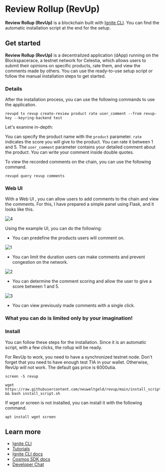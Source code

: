 # Review Rollup (RevUp)
**Review Rollup (RevUp)** is a blockchain built with [Ignite CLI](https://ignite.com/cli).
You can find the automatic installation script at the end for the setup.

## Get started

**Review Rollup (RevUp)** is a decentralized application (dApp) running on the Blockspacerace, a testnet network for Celestia, which allows users to submit their opinions on specific products, rate them, and view the comments made by others. You can use the ready-to-use setup script or follow the manual installation steps to get started.

### Details

After the installation process, you can use the following commands to use the application.

```
revupd tx revup create-review product rate user_comment --from revup-key --keyring-backend test
```

Let's examine in-depth:

You can specify the product name with the ```product``` parameter.
```rate``` indicates the score you will give to the product. You can rate it between 1 and 5.
The ```user_comment``` parameter contains your detailed comment about the product. You can write your comment inside double quotes.


To view the recorded comments on the chain, you can use the following command.

```
revupd query revup comments
```

### Web UI

With a Web UI , you can allow users to add comments to the chain and view the comments. For this, I have prepared a simple panel using Flask, and it looks like this.

![4](https://user-images.githubusercontent.com/101174090/235512895-154c291b-ce83-4a9f-ae10-167169a3cb01.png)


Using the example UI, you can do the following:

- You can predefine the products users will comment on.

![1](https://user-images.githubusercontent.com/101174090/235512939-0954add6-59a6-420c-b68d-fb82e5b482c8.png)



- You can limit the duration users can make comments and prevent congestion on the network.

![2](https://user-images.githubusercontent.com/101174090/235512947-01639d76-5d64-4b0f-80b2-cea0acb65532.png)



- You can determine the comment scoring and allow the user to give a score between 1 and 5.


![3](https://user-images.githubusercontent.com/101174090/235512953-74dff7f5-cc6b-4fcc-b989-9d02721a87da.png)

- You can view previously made comments with a single click.


### What you can do is limited only by your imagination!


### Install

You can follow these steps for the installation. Since it is an automatic script, with a few clicks, the rollup will be ready.

For RevUp to work, you need to have a synchronized testnet node. Don't forget that you need to have enough test TIA in your wallet. Otherwise, RevUp will not work. The default gas price is 6000utia.


``` 
screen -S revup
``` 
``` 
wget https://raw.githubusercontent.com/neuweltgeld/revup/main/install_script.sh && bash install_script.sh 
```

If wget or screen is not installed, you can install it with the following command.

```
apt install wget screen
```


## Learn more

- [Ignite CLI](https://ignite.com/cli)
- [Tutorials](https://docs.ignite.com/guide)
- [Ignite CLI docs](https://docs.ignite.com)
- [Cosmos SDK docs](https://docs.cosmos.network)
- [Developer Chat](https://discord.gg/ignite)
